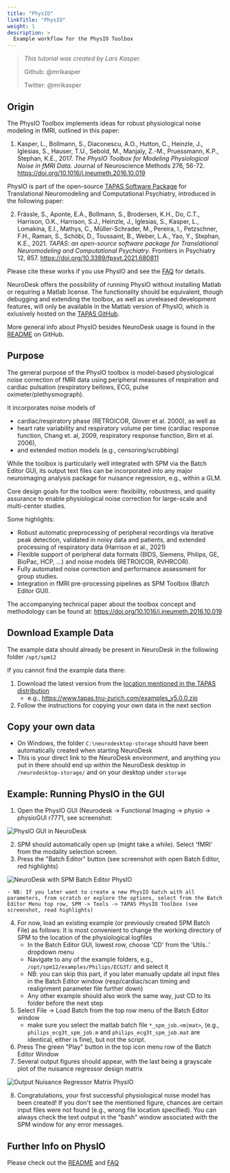 ```yaml
---
title: "PhysIO"
linkTitle: "PhysIO"
weight: 1
description: >
  Example workflow for the PhysIO Toolbox
---
```


> _This tutorial was created by Lars Kasper._
>
> Github: @mrikasper
>
> Twitter: @mrikasper
## Origin

The PhysIO Toolbox implements ideas for robust physiological noise modeling in fMRI, outlined in this paper:

1. Kasper, L., Bollmann, S., Diaconescu, A.O., Hutton, C., Heinzle, J., Iglesias, 
S., Hauser, T.U., Sebold, M., Manjaly, Z.-M., Pruessmann, K.P., Stephan, K.E., 2017. 
*The PhysIO Toolbox for Modeling Physiological Noise in fMRI Data*. 
Journal of Neuroscience Methods 276, 56-72. https://doi.org/10.1016/j.jneumeth.2016.10.019

PhysIO is part of the open-source [TAPAS Software Package](https://translationalneuromodeling.github.io/tapas/) for Translational Neuromodeling and Computational Psychiatry, introduced in the following paper:

2. Frässle, S., Aponte, E.A., Bollmann, S., Brodersen, K.H., Do, C.T., Harrison, O.K., Harrison, S.J., Heinzle, J., Iglesias, S., Kasper, L., Lomakina, E.I., Mathys, C., Müller-Schrader, M., Pereira, I., Petzschner, F.H., Raman, S., Schöbi, D., Toussaint, B., Weber, L.A., Yao, Y., Stephan, K.E., 2021. *TAPAS: an open-source software package for Translational Neuromodeling and Computational Psychiatry*. Frontiers in Psychiatry 12, 857. https://doi.org/10.3389/fpsyt.2021.680811

Please cite these works if you use PhysIO and see the [FAQ](https://gitlab.ethz.ch/physio/physio-doc/-/wikis/FAQ#3-how-do-i-cite-physio) for details.

NeuroDesk offers the possibility of running PhysIO without installing Matlab or requiring a Matlab license. The functionality should be equivalent, though debugging and extending the toolbox, as well as unreleased development features, will only be available in the Matlab version of PhysIO, which is exlusively hosted on the [TAPAS GitHub](https://github.com/translationalneuromodeling/tapas).

More general info about PhysIO besides NeuroDesk usage is found in the [README](https://github.com/translationalneuromodeling/tapas/tree/master/PhysIO#readme) on GitHub.


## Purpose

The general purpose of the PhysIO toolbox is model-based physiological noise correction of fMRI data using peripheral measures of respiration and cardiac pulsation (respiratory bellows, ECG, pulse oximeter/plethysmograph).

It incorporates noise models of
- cardiac/respiratory phase (RETROICOR, Glover et al. 2000), as well as
- heart rate variability and respiratory volume per time (cardiac response function, Chang et. al, 2009, respiratory response function, Birn et al. 2006),
- and extended motion models (e.g., censoring/scrubbing)

While the toolbox is particularly well integrated with SPM via the Batch Editor GUI, its  output text files can be incorporated into any major neuroimaging analysis package for nuisance regression, e.g., within a GLM.

Core design goals for the toolbox were: flexibility, robustness, and quality assurance to enable physiological noise correction for large-scale and multi-center studies.

Some highlights:

-  Robust automatic preprocessing of peripheral recordings via iterative peak detection, validated in noisy data and patients, and extended processing of respiratory data (Harrison et al., 2021)
- Flexible support of peripheral data formats (BIDS, Siemens, Philips, GE, BioPac, HCP, ...) and noise models (RETROICOR, RVHRCOR).
- Fully automated noise correction and performance assessment for group studies.
- Integration in fMRI pre-processing pipelines as SPM Toolbox (Batch Editor GUI).

The accompanying technical paper about the toolbox concept and methodology can be found at: https://doi.org/10.1016/j.jneumeth.2016.10.019


## Download Example Data

The example data should already be present in NeuroDesk in the following folder `/opt/spm12`

If you cannot find the example data there:
1. Download the latest version from the [location mentioned in the TAPAS distribution](https://github.com/translationalneuromodeling/tapas/blob/master/misc/log_tapas.txt)
    - e.g., https://www.tapas.tnu-zurich.com/examples_v5.0.0.zip
2. Follow the instructions for copying your own data in the next section

## Copy your own data

- On Windows, the folder `C:\neurodesktop-storage` should have been automatically created when starting NeuroDesk
- This is your direct link to the NeuroDesk environment, and anything you put in there should end up within the NeuroDesk desktop in `/neurodesktop-storage/` and on your desktop under `storage`


## Example: Running PhysIO in the GUI
1. Open the PhysIO GUI (Neurodesk -> Functional Imaging -> physio -> physioGUI r7771, see screenshot:

![PhysIO GUI in NeuroDesk](/FunctionalImaging_Tutorial/physio_screenshot1.jpg 'physio_screenshot')

2. SPM should automatically open up (might take a while). Select 'fMRI' from the modality selection screen.
3. Press the "Batch Editor" button (see screenshot with open Batch Editor, red highlights)

![NeuroDesk with SPM Batch Editor PhysIO](/FunctionalImaging_Tutorial/physio_screenshot2.jpg 'physio_screenshot2')

    - NB: If you later want to create a new PhysIO batch with all parameters, from scratch or explore the options, select from the Batch Editor Menu top row, SPM -> Tools -> TAPAS PhysIO Toolbox (see screenshot, read highlights)

4. For now, load an existing example (or previously created SPM Batch File) as follows: It is most convenient to change the working directory of SPM to the location of the physiological logfiles
    - In the Batch Editor GUI, lowest row, choose 'CD' from the 'Utils..' dropdown menu
    - Navigate to any of the example folders, e.g., `/opt/spm12/examples/Philips/ECG3T/` and select it
    - NB: you can skip this part, if you later manually update all input files in the Batch Editor window (resp/cardiac/scan timing and realignment parameter file further down)
    - Any other example should also work the same way, just CD to its folder before the next step
5. Select File -> Load Batch from the top row menu of the Batch Editor window
    - make sure you select the matlab batch file `*_spm_job.<m|mat>`, (e.g., `philips_ecg3t_spm_job.m` and `philips_ecg3t_spm_job.mat` are identical, either is fine), but not the script.
6. Press The green "Play" button in the top icon menu row of the Batch Editor Window
7. Several output figures should appear, with the last being a grayscale plot of the nuisance regressor design matrix

![Output Nuisance Regressor Matrix PhysIO](/FunctionalImaging_Tutorial/physio_screenshot3.jpg 'physio_screenshot3')

8. Congratulations, your first successful physiological noise model has been created! If you don't see the mentioned figure, chances are certain input files were not found (e.g., wrong file location specified). You can always check the text output in the "bash" window associated with the SPM window for any error messages.

## Further Info on PhysIO

Please check out the [README](https://github.com/translationalneuromodeling/tapas/tree/master/PhysIO#readme) and [FAQ](https://gitlab.ethz.ch/physio/physio-doc/-/wikis/FAQ)
